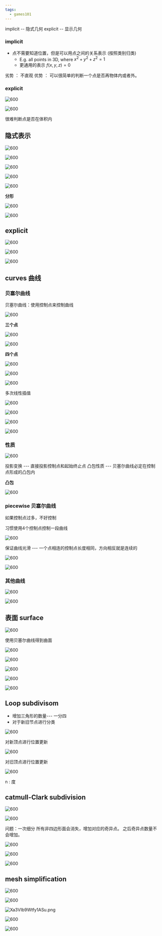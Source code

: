 ```yaml
---
tags:
  - games101
---
```


implicit -- 隐式几何
explicit -- 显示几何

### implicit

- 点不需要知道位置，但是可以用点之间的关系表示 (按照类别归类)
	- E.g. all points in 3D, where $x^2+y^2+z^2=1$
	- 更通用的表示 $f(x,y,z) = 0$

劣势 ： 不直观
优势 ： 可以很简单的判断一个点是否再物体内或者外。

### explicit

![600](https://s2.loli.net/2024/05/04/sHvhfRILWzGuedZ.png)

![600](https://s2.loli.net/2024/05/04/AHpRKBW29kYmfMt.png)

很难判断点是否在体积内

## 隐式表示

![600](https://s2.loli.net/2024/05/04/8ZWBapYwObF6S7y.png)

![600](https://s2.loli.net/2024/05/04/oUV6wR2p9lbBsg8.png)

![600](https://s2.loli.net/2024/05/04/VdKbN7ACSaeinLX.png)

![600](https://s2.loli.net/2024/05/04/LR2vmYwDQEMaySJ.png)

![600](https://s2.loli.net/2024/05/04/LTjAOax4efVovDr.png)


**分形**

![600](https://s2.loli.net/2024/05/04/mDaNMVEv9yIQLiw.png)


![600](https://s2.loli.net/2024/05/04/Wnrj1epdVqP2Jhf.png)
## explicit

![600](https://s2.loli.net/2024/05/04/MpIgXWq4Uzn1HEJ.png)

![600](https://s2.loli.net/2024/05/04/Rbspo2DmIMuq1Af.png)


![600](https://s2.loli.net/2024/05/04/iVTKEQ2S9dbyAtf.png)

## curves 曲线

### 贝塞尔曲线

贝塞尔曲线：使用控制点来控制曲线

![600](https://s2.loli.net/2024/05/04/ZMKpArjebosOWTi.png)

 
 
 **三个点**
 
 ![600](https://s2.loli.net/2024/05/04/fGcKx6WdQ2R9m8B.png)
 
 ![600](https://s2.loli.net/2024/05/04/d2vxpY7GkHFh4Xj.png)

**四个点**

![600](https://s2.loli.net/2024/05/04/xTXqoWsDfNagVA3.png)

![600](https://s2.loli.net/2024/05/04/fQdPL1S2RqUI7pK.png)

![600](https://s2.loli.net/2024/05/04/IrfsZThKFOwEjQW.png)

多次线性插值

![600](https://s2.loli.net/2024/05/04/LZJdiCDnrgtRY4o.png)

![600](https://s2.loli.net/2024/05/04/DykoGO1cBIwebH7.png)


![600](https://s2.loli.net/2024/05/04/cTDpmSQqBxUbJv7.png)


![600](https://s2.loli.net/2024/05/04/Vn2JeOXj9gQAl78.png)


### 性质

![600](https://s2.loli.net/2024/05/04/ntuAXD54jkLrBsv.png)


投影变换 --- 直接投影控制点和起始终止点
凸包性质 --- 贝塞尔曲线必定在控制点形成的凸包内

**凸包**

![600](https://s2.loli.net/2024/05/04/KHSi3fZoDh89ayJ.png)


### piecewise 贝塞尔曲线

如果控制点过多，不好控制

习惯使用4个控制点控制一段曲线

![600](https://s2.loli.net/2024/05/04/UD1VbSAqT5QeMvO.png)

保证曲线光滑 --- 一个点相连的控制点长度相同，方向相反就是连续的

![600](https://s2.loli.net/2024/05/04/eSZnQ4yk9aqzHOX.png)

![600](https://s2.loli.net/2024/05/04/JIwGSROdXArej9b.png)



### 其他曲线

![600](https://s2.loli.net/2024/05/04/WPKZXym7tJvYbdk.png)


![600](https://s2.loli.net/2024/05/04/WCYmOTg5Hv1KrIB.png)
## 表面 surface

![600](https://s2.loli.net/2024/05/04/ojZQGS5dNrgVAXv.png)


使用贝塞尔曲线得到曲面

![600](https://s2.loli.net/2024/05/04/WexO8Sm1IcoKEZC.png)


![600](https://s2.loli.net/2024/05/04/vx75PMsz9VwqZng.png)

![600](https://s2.loli.net/2024/05/04/Sf8NvVAX94cOPDu.png)

![600](https://s2.loli.net/2024/05/04/1djzKVY6o2NO9gL.png)

![600](https://s2.loli.net/2024/05/04/Y9XTpmUaOd3ocQ6.png)


## Loop subdivisom

- 增加三角形的数量--- 一分四
- 对于新旧节点进行分类

![600](https://s2.loli.net/2024/05/04/YzgFoVjLd8M7wUJ.png)

对新顶点进行位置更新

![600](https://s2.loli.net/2024/05/04/OeRoQJqs7mCDdwF.png)

对旧顶点进行位置更新

![600](https://s2.loli.net/2024/05/04/4SrNfXGdC2OK8Eq.png)

n : 度 

## catmull-Clark subdivision

![600](https://s2.loli.net/2024/05/04/dHenAXjlTWyYEzG.png)


![600](https://s2.loli.net/2024/05/04/FwbuoYaO1q9tQJc.png)

问题：一次细分 所有非四边形面会消失，增加对应的奇异点。  之后奇异点数量不会增加。

![600](https://s2.loli.net/2024/05/04/pNgjaZynlv3TLq6.png)


![600](https://s2.loli.net/2024/05/04/JopQXWPAVxZIEGb.png)

![600](https://s2.loli.net/2024/05/04/sEW5QuNIw2ehKLM.png)

## mesh simplification

![600](https://s2.loli.net/2024/05/04/DrUw5MNdbpfqgsQ.png)

![600](https://s2.loli.net/2024/05/04/9SADLTVxUryoMKu.png)


![Xa3VIb9Wtfy1ASu.png](https://s2.loli.net/2024/05/04/Xa3VIb9Wtfy1ASu.png)


![600](https://s2.loli.net/2024/05/04/TA2eahkCEmlDUHt.png)

![600](https://s2.loli.net/2024/05/04/8nxPEJSGAperliT.png)


